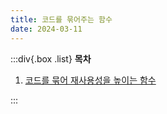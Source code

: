 ```yaml
---
title: 코드를 묶어주는 함수
date: 2024-03-11
---
```


:::div{.box .list}
**목차**

1. [코드를 묶어 재사용성을 높이는 함수](/basecamp-javascript/chapter03/03-1)

:::
